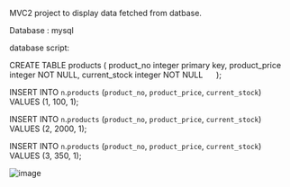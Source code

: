 MVC2 project to display data fetched from datbase.

Database : mysql

database script:

CREATE TABLE products
(
    product_no integer primary key,
    product_price integer NOT NULL,
    current_stock integer NOT NULL
    
);

INSERT INTO `n`.`products`
(`product_no`,
`product_price`,
`current_stock`)
VALUES
(1,
100,
1);

INSERT INTO `n`.`products`
(`product_no`,
`product_price`,
`current_stock`)
VALUES
(2,
2000,
1);


INSERT INTO `n`.`products`
(`product_no`,
`product_price`,
`current_stock`)
VALUES
(3,
350,
1);


![image](https://github.com/shardapatil/MVC2/assets/53011896/86fa730b-a9b1-42fc-b46b-3b14912ad049)
